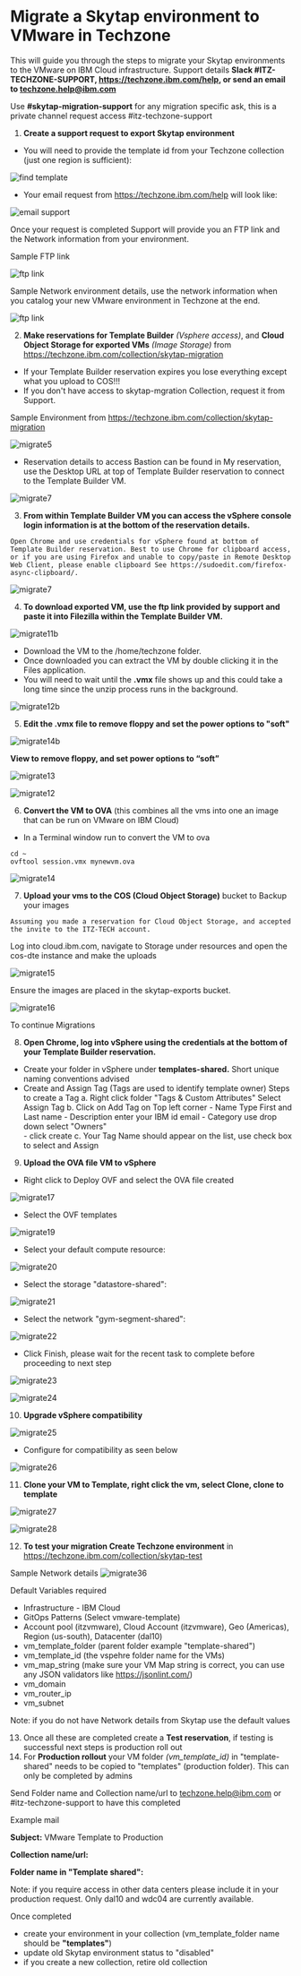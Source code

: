 # Migrate a Skytap environment to VMware in Techzone

This will guide you through the steps to migrate your Skytap environments to the VMware on IBM Cloud infrastructure. Support details **Slack #ITZ-TECHZONE-SUPPORT, https://techzone.ibm.com/help, or send an email to techzone.help@ibm.com**

Use **#skytap-migration-support** for any migration specific ask, this is a private channel request access #itz-techzone-support

1. **Create a support request to export Skytap environment**

- You will need to provide the template id from your Techzone collection (just one region is sufficient):

![find template](https://github.com/IBM/itz-support-public/blob/main/Skytap/Skytap-Runbooks/Images/skytapmigrate1.png)

- Your email request from https://techzone.ibm.com/help will look like:

![email support](https://github.com/IBM/itz-support-public/blob/main/Skytap/Skytap-Runbooks/Images/skytapmigrate2.png)

Once your request is completed Support will provide you an FTP link and the Network information from your environment. 

Sample FTP link

![ftp link](https://github.com/IBM/itz-support-public/blob/main/Skytap/Skytap-Runbooks/Images/skytapmigrate3.png)

Sample Network environment details, use the network information when you catalog your new VMware environment in Techzone at the end.

![ftp link](https://github.com/IBM/itz-support-public/blob/main/Skytap/Skytap-Runbooks/Images/skytapmigrate4.png)


2. **Make reservations for Template Builder** _(Vsphere access)_, and **Cloud Object Storage for exported VMs** _(Image Storage)_ from https://techzone.ibm.com/collection/skytap-migration

- If your Template Builder reservation expires you lose everything except what you upload to COS!!!
- If you don't have access to skytap-mgration Collection, request it from Support.

Sample Environment from https://techzone.ibm.com/collection/skytap-migration

![migrate5](https://github.com/IBM/itz-support-public/blob/main/Skytap/Skytap-Runbooks/Images/skytapmigrate5.png)

- Reservation details to access Bastion can be found in My reservation, use the Desktop URL at top of Template Builder reservation to connect to the Template Builder VM. 

![migrate7](https://github.com/IBM/itz-support-public/blob/main/Skytap/Skytap-Runbooks/Images/skytapmigrate6.png)

3. **From within Template Builder VM you can access the vSphere console login information is at the bottom of the reservation details.**

`Open Chrome and use credentials for vSphere found at bottom of Template Builder reservation.
Best to use Chrome for clipboard access, or if you are using Firefox and unable to copy/paste in Remote Desktop Web Client, please enable clipboard See https://sudoedit.com/firefox-async-clipboard/.` 

![migrate7](https://github.com/IBM/itz-support-public/blob/main/Skytap/Skytap-Runbooks/Images/skytapmigrate7.png)

4. **To download exported VM, use the ftp link provided by support and paste it into Filezilla within the Template Builder VM.**


![migrate11b](https://github.com/IBM/itz-support-public/blob/main/Skytap/Skytap-Runbooks/Images/skytapmigrate11b.png)

- Download the VM to the /home/techzone folder.
- Once downloaded you can extract the VM by double clicking it in the Files application.
- You will need to wait until the **.vmx** file shows up and this could take a long time since the unzip process runs in the background.

![migrate12b](https://github.com/IBM/itz-support-public/blob/main/Skytap/Skytap-Runbooks/Images/skytapmigrate12b.png)


5. **Edit the .vmx file to remove floppy and set the power options to "soft"**

![migrate14b](https://github.com/IBM/itz-support-public/blob/main/Skytap/Skytap-Runbooks/Images/skytapmigrate14b.png)

**View to remove floppy, and set power options to “soft”**

![migrate13](https://github.com/IBM/itz-support-public/blob/main/Skytap/Skytap-Runbooks/Images/skytapmigrate13.png)

![migrate12](https://github.com/IBM/itz-support-public/blob/main/Skytap/Skytap-Runbooks/Images/skytapmigrate12.png)

6. **Convert the VM to OVA** (this combines all the vms into one an image that can be run on VMware on IBM Cloud)
- In a Terminal window  run to convert the VM to ova
```
cd ~
ovftool session.vmx mynewvm.ova
```

![migrate14](https://github.com/IBM/itz-support-public/blob/main/Skytap/Skytap-Runbooks/Images/skytapmigrate14.png)

7. **Upload your vms to the COS (Cloud Object Storage)** bucket to Backup your images

`Assuming you made a reservation for Cloud Object Storage, and accepted the invite to the ITZ-TECH account.`

  Log into cloud.ibm.com, navigate to Storage under resources and open the cos-dte instance and make the uploads

![migrate15](https://github.com/IBM/itz-support-public/blob/main/Skytap/Skytap-Runbooks/Images/skytapmigrate15.png)

Ensure the images are placed in the skytap-exports bucket.

![migrate16](https://github.com/IBM/itz-support-public/blob/main/Skytap/Skytap-Runbooks/Images/skytapmigrate16.png)

To continue Migrations

8. **Open Chrome, log into vSphere using the credentials at the bottom of your Template Builder reservation.**
- Create your folder in vSphere under **templates-shared.** Short unique naming conventions advised
- Create and Assign Tag (Tags are used to identify template owner)
    Steps to create a Tag
     a. Right click folder "Tags & Custom Attributes" Select Assign Tag
     b. Click on Add Tag on Top left corner
       - Name Type First and Last name
       - Description enter your IBM id email
       - Category use drop down select "Owners"  
       - click create
     c. Your Tag Name should appear on the list, use check box to select and Assign


9. **Upload the OVA file VM to vSphere**
- Right click to Deploy OVF and select the OVA file created

![migrate17](https://github.com/IBM/itz-support-public/blob/main/Skytap/Skytap-Runbooks/Images/skytapmigrate17.png)

- Select the OVF templates

![migrate19](https://github.com/IBM/itz-support-public/blob/main/Skytap/Skytap-Runbooks/Images/skytapmigrate19.png)

- Select your default compute resource:

![migrate20](https://github.com/IBM/itz-support-public/blob/main/Skytap/Skytap-Runbooks/Images/skytapmigrate20.png)

- Select the storage "datastore-shared":

![migrate21](https://github.com/IBM/itz-support-public/blob/main/Skytap/Skytap-Runbooks/Images/skytapmigrate21.png)

- Select the network "gym-segment-shared":

![migrate22](https://github.com/IBM/itz-support-public/blob/main/Skytap/Skytap-Runbooks/Images/skytapmigrate22.png)

- Click Finish, please wait for the recent task to complete before proceeding to next step

![migrate23](https://github.com/IBM/itz-support-public/blob/main/Skytap/Skytap-Runbooks/Images/skytapmigrate23.png)

![migrate24](https://github.com/IBM/itz-support-public/blob/main/Skytap/Skytap-Runbooks/Images/skytapmigrate24.png)

10. **Upgrade vSphere compatibility**

![migrate25](https://github.com/IBM/itz-support-public/blob/main/Skytap/Skytap-Runbooks/Images/skytapmigrate25.png)

- Configure for compatibility as seen below

![migrate26](https://github.com/IBM/itz-support-public/blob/main/Skytap/Skytap-Runbooks/Images/skytapmigrate26.png)


11. **Clone your VM to Template, right click the vm, select Clone, clone to template**

![migrate27](https://github.com/IBM/itz-support-public/blob/main/Skytap/Skytap-Runbooks/Images/skytapmigrate27.png)

![migrate28](https://github.com/IBM/itz-support-public/blob/main/Skytap/Skytap-Runbooks/Images/skytapmigrate28.png)

12. **To test your migration **Create Techzone environment**** in https://techzone.ibm.com/collection/skytap-test

Sample Network details
![migrate36](https://github.com/IBM/itz-support-public/blob/main/Skytap/Skytap-Runbooks/Images/skytapmigrate36.png)

Default Variables required
- Infrastructure - IBM Cloud
- GitOps Patterns (Select vmware-template)
- Account pool (itzvmware), Cloud Account (itzvmware), Geo (Americas), Region (us-south), Datacenter (dal10)
- vm_template_folder (parent folder example "template-shared")
- vm_template_id (the vspehre folder name for the VMs)
- vm_map_string (make sure your VM Map string is correct, you can use any JSON validators like https://jsonlint.com/) 
- vm_domain
- vm_router_ip
- vm_subnet

Note: if you do not have Network details from Skytap use the default values

13. Once all these are completed create a **Test reservation**, if testing is successful next steps is production roll out
14. For **Production rollout** your VM folder _(vm_template_id)_ in "template-shared" needs to be copied to "templates" (production folder). This can only be completed by admins

Send Folder name and Collection name/url to techzone.help@ibm.com or #itz-techzone-support to have this completed

Example mail

**Subject:** VMware Template to Production

**Collection name/url:**

**Folder name in "Template shared":**

Note: if you require access in other data centers please include it in your production request. Only dal10 and wdc04 are currently available.

Once completed 
- create your environment in your collection (vm_template_folder name should be **"templates"**)
- update old Skytap environment status to "disabled"
- if you create a new collection, retire old collection


